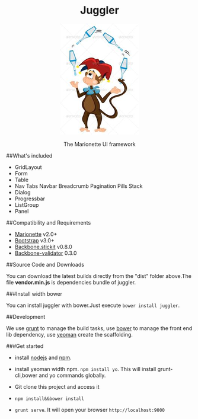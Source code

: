 <h1 align="center">Juggler</h1>
<p align="center">
  <img title="backbone marionette" src='https://raw.githubusercontent.com/MillerRen/juggler/master/app/images/juggler.jpg' />
</p>
<p align="center">The Marionette UI framework</p>

##What's included

* GridLayout
* Form 
* Table
* Nav Tabs Navbar Breadcrumb Pagination Pills Stack
* Dialog
* Progressbar
* ListGroup
* Panel

##Compatibility and Requirements

* [Marionette](https://github.com/marionettejs/backbone.marionette) v2.0+
* [Bootstrap](https://github.com/twbs/bootstrap) v3.0+
* [Backbone.stickit](https://github.com/nytimes/backbone.stickit) v0.8.0
* [Backbone-validator](https://github.com/fantactuka/backbone-validator) 0.3.0

##Source Code and Downloads

You can download the latest builds directly from the "dist" folder above.The file **vendor.min.js** is dependencies bundle of juggler.

###Install width bower

You can install juggler with bower.Just execute `bower install juggler`.

##Development 

We use [grunt](http://gruntjs.com/) to manage the build tasks,
use [bower](http://www.bower.io/) to manage the front end lib dependency,
use [yeoman](http://yeoman.io/) create the scaffolding.
     
###Get started

* install [nodejs](http://nodejs.org/) and [npm](https://www.npmjs.org/).

* install yeoman width npm. `npm install yo`. This will install grunt-cli,bower and yo commands globally.

* Git clone this project and access it

* `npm install&&bower install`

* `grunt serve`. It will open your browser `http://localhost:9000`


